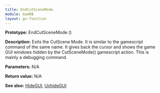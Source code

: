 ```yaml
---
title: EndCutSceneMode
module: GemRB
layout: gs-function
---
```


**Prototype:** EndCutSceneMode ()

**Description:** Exits the CutScene Mode. It is similar to the gamescript 
command of the same name. It gives back the cursor and shows the game GUI 
windows hidden by the CutSceneMode() gamescript action. 
This is mainly a debugging command.

**Parameters:** N/A

**Return value:** N/A

**See also:** [HideGUI](HideGUI.md), [UnhideGUI](UnhideGUI.md)

